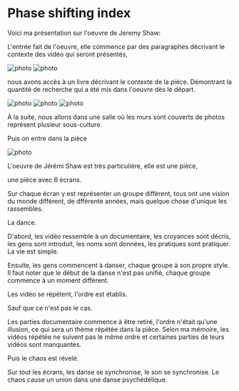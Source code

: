 # Phase shifting index
Voici ma présentation sur l'oeuvre de Jeremy Shaw:

L'entrée fait de l'oeuvre, elle commence par des paragraphes décrivant le contexte des vidéo qui seront présentés,

![photo](media/IMG_0294.jpg)
![photo](media/IMG_0295.jpg)

nous avons accès à un livre décrivant le contexte de la pièce. Démontrant la quantité de recherche qui a été mis dans l'oeuvre dès le départ.

![photo](media/IMG_0298.jpg)
![photo](media/IMG_0299.jpg)
![photo](media/IMG_0300.jpg)

À la suite, nous allons dans une salle où les murs sont couverts de photos représent plusieur sous-culture.

Puis on entre dans la pièce

![photo](media/IMG_0301.jpg)

L'oeuvre de Jérémi Shaw est très particulière, elle est une pièce,

une pièce avec 6 écrans.

Sur chaque écran y est représenter un groupe différent, tous ont une vision du monde différent, de dfférente années, mais quelque chose d'unique les rassembles.

La dance.

D'abord, les vidéo ressemble à un documentaire, les croyances sont décris, les gens sont introduit, les noms sont données, les pratiques sont pratiquer. La vie est simple.

Ensuite, les gens commencent à danser, chaque groupe à son propre style. Il faut noter que le début de la danse n'est pas unifié, chaque groupe commence à un moment différent.

Les vidéo se répètent, l'ordre est établis.

Sauf que ce n'est pas le cas.

Les parties documentaire commence à être retiré, l'ordre n'était qu'une illusion, ce qui sera un thème répétée dans la pièce. Selon ma mémoire, les vidéos répétée ne suivent pas le même ordre et certaines parties de leurs vidéos sont manquantes.

Puis le chaos est révelé.

Sur tout les écrans, les danse se synchronise, le son se synchronise. Le chaos cause un union dans une danse psychédélique.

